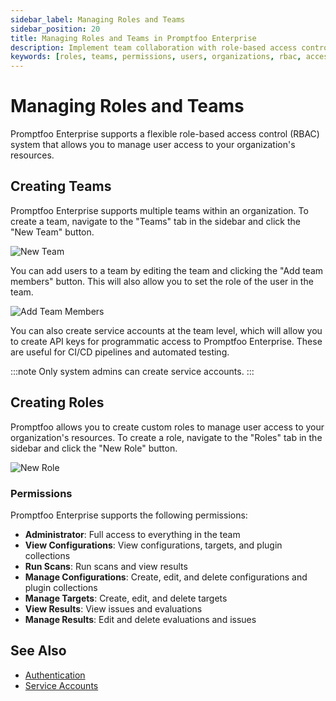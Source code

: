 ```yaml
---
sidebar_label: Managing Roles and Teams
sidebar_position: 20
title: Managing Roles and Teams in Promptfoo Enterprise
description: Implement team collaboration with role-based access control, project permissions, and audit logging in Promptfoo Enterprise
keywords: [roles, teams, permissions, users, organizations, rbac, access control]
---
```


# Managing Roles and Teams

Promptfoo Enterprise supports a flexible role-based access control (RBAC) system that allows you to manage user access to your organization's resources.

## Creating Teams

Promptfoo Enterprise supports multiple teams within an organization. To create a team, navigate to the "Teams" tab in the sidebar and click the "New Team" button.

![New Team](/img/enterprise-docs/create-team.png)

You can add users to a team by editing the team and clicking the "Add team members" button. This will also allow you to set the role of the user in the team.

![Add Team Members](/img/enterprise-docs/add-team-members.png)

You can also create service accounts at the team level, which will allow you to create API keys for programmatic access to Promptfoo Enterprise. These are useful for CI/CD pipelines and automated testing.

:::note
Only system admins can create service accounts.
:::

## Creating Roles

Promptfoo allows you to create custom roles to manage user access to your organization's resources. To create a role, navigate to the "Roles" tab in the sidebar and click the "New Role" button.

![New Role](/img/enterprise-docs/create-new-role.png)

### Permissions

Promptfoo Enterprise supports the following permissions:

- **Administrator**: Full access to everything in the team
- **View Configurations**: View configurations, targets, and plugin collections
- **Run Scans**: Run scans and view results
- **Manage Configurations**: Create, edit, and delete configurations and plugin collections
- **Manage Targets**: Create, edit, and delete targets
- **View Results**: View issues and evaluations
- **Manage Results**: Edit and delete evaluations and issues

## See Also

- [Authentication](./authentication.md)
- [Service Accounts](./service-accounts.md)
